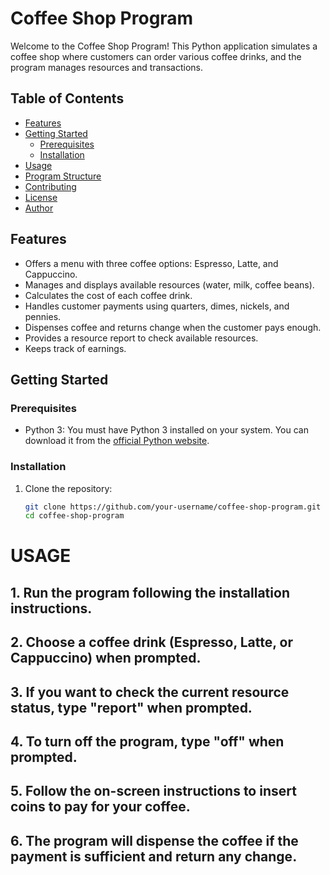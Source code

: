 # Coffee Shop Program

Welcome to the Coffee Shop Program! This Python application simulates a coffee shop where customers can order various coffee drinks, and the program manages resources and transactions.

## Table of Contents

- [Features](#features)
- [Getting Started](#getting-started)
  - [Prerequisites](#prerequisites)
  - [Installation](#installation)
- [Usage](#usage)
- [Program Structure](#program-structure)
- [Contributing](#contributing)
- [License](#license)
- [Author](#author)

## Features

- Offers a menu with three coffee options: Espresso, Latte, and Cappuccino.
- Manages and displays available resources (water, milk, coffee beans).
- Calculates the cost of each coffee drink.
- Handles customer payments using quarters, dimes, nickels, and pennies.
- Dispenses coffee and returns change when the customer pays enough.
- Provides a resource report to check available resources.
- Keeps track of earnings.

## Getting Started

### Prerequisites

- Python 3: You must have Python 3 installed on your system. You can download it from the [official Python website](https://www.python.org/downloads/).

### Installation

1. Clone the repository:
   ```bash
   git clone https://github.com/your-username/coffee-shop-program.git
   cd coffee-shop-program

# USAGE
## 1. Run the program following the installation instructions.

## 2. Choose a coffee drink (Espresso, Latte, or Cappuccino) when prompted.

## 3. If you want to check the current resource status, type "report" when prompted.

## 4. To turn off the program, type "off" when prompted.

## 5. Follow the on-screen instructions to insert coins to pay for your coffee.

## 6. The program will dispense the coffee if the payment is sufficient and return any change.



